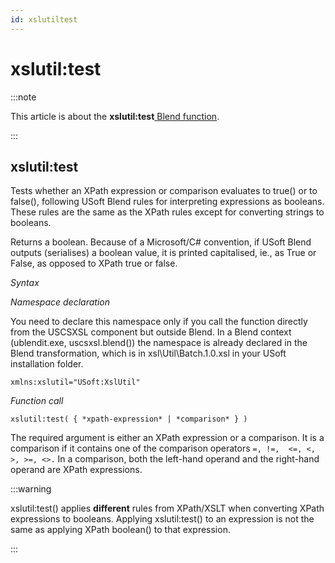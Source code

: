 ```yaml
---
id: xslutiltest
---
```


# xslutil:test




:::note

This article is about the **xslutil:test**[ Blend function](/docs/Repositories/Blend_functions).

:::

## **xslutil:test**

Tests whether an XPath expression or comparison evaluates to true() or to false(), following USoft Blend rules for interpreting expressions as booleans. These rules are the same as the XPath rules except for converting strings to booleans.

Returns a boolean. Because of a Microsoft/C# convention, if USoft Blend outputs (serialises) a boolean value, it is printed capitalised, ie., as True or False, as opposed to XPath true or false.

*Syntax*

*Namespace declaration*

You need to declare this namespace only if you call the function directly from the USCSXSL component but outside Blend. In a Blend context (ublendit.exe, uscsxsl.blend()) the namespace is already declared in the Blend transformation, which is in xsl\\Util\\Batch.1.0.xsl in your USoft installation folder.

```
xmlns:xslutil="USoft:XslUtil"
```

*Function call*

```
xslutil:test( { *xpath-expression* | *comparison* } )
```

The required argument is either an XPath expression or a comparison. It is a comparison if it contains one of the comparison operators `=, !=,  <=, <, >, >=, <>.` In a comparison, both the left-hand operand and the right-hand operand are XPath expressions.


:::warning

xslutil:test() applies **different** rules from XPath/XSLT when converting XPath expressions to booleans. Applying xslutil:test() to an expression is not the same as applying XPath boolean() to that expression.

:::

 